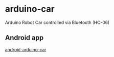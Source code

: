 # arduino-car

Arduino Robot Car controlled via Bluetooth (HC-06)

## Android app

[android-arduino-car](https://github.com/qbbr/android-arduino-car)
